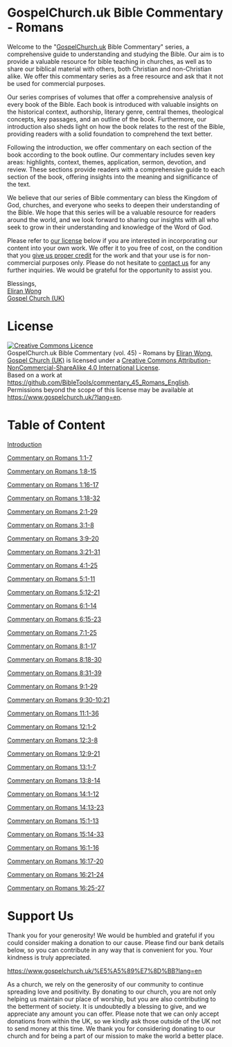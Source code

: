 # GospelChurch.uk Bible Commentary - Romans

Welcome to the "[GospelChurch.uk](https://www.gospelchurch.uk/?lang=en) Bible Commentary" series, a comprehensive guide to understanding and studying the Bible. Our aim is to provide a valuable resource for bible teaching in churches, as well as to share our biblical material with others, both Christian and non-Christian alike. We offer this commentary series as a free resource and ask that it not be used for commercial purposes.

Our series comprises of volumes that offer a comprehensive analysis of every book of the Bible. Each book is introduced with valuable insights on the historical context, authorship, literary genre, central themes, theological concepts, key passages, and an outline of the book. Furthermore, our introduction also sheds light on how the book relates to the rest of the Bible, providing readers with a solid foundation to comprehend the text better.

Following the introduction, we offer commentary on each section of the book according to the book outline. Our commentary includes seven key areas: highlights, context, themes, application, sermon, devotion, and review. These sections provide readers with a comprehensive guide to each section of the book, offering insights into the meaning and significance of the text.

We believe that our series of Bible commentary can bless the Kingdom of God, churches, and everyone who seeks to deepen their understanding of the Bible. We hope that this series will be a valuable resource for readers around the world, and we look forward to sharing our insights with all who seek to grow in their understanding and knowledge of the Word of God.

Please refer to [our license](https://github.com/BibleTools/commentary_45_Romans_English/blob/main/README.md#license) below if you are interested in incorporating our content into your own work. We offer it to you free of cost, on the condition that you [give us proper credit](https://www.gospelchurch.uk/?lang=en) for the work and that your use is for non-commercial purposes only. Please do not hesitate to [contact us](https://www.gospelchurch.uk/?lang=en) for any further inquiries. We would be grateful for the opportunity to assist you.

Blessings,<br>
[Eliran Wong](https://github.com/eliranwong)<br>
[Gospel Church (UK)](https://www.gospelchurch.uk/?lang=en)

# License

<a rel="license" href="http://creativecommons.org/licenses/by-nc-sa/4.0/"><img alt="Creative Commons Licence" style="border-width:0" src="https://i.creativecommons.org/l/by-nc-sa/4.0/88x31.png" /></a><br /><span xmlns:dct="http://purl.org/dc/terms/" href="http://purl.org/dc/dcmitype/Text" property="dct:title" rel="dct:type">GospelChurch.uk Bible Commentary (vol. 45) - Romans</span> by <a xmlns:cc="http://creativecommons.org/ns#" href="https://www.gospelchurch.uk/?lang=en" property="cc:attributionName" rel="cc:attributionURL">Eliran Wong, Gospel Church (UK)</a> is licensed under a <a rel="license" href="http://creativecommons.org/licenses/by-nc-sa/4.0/">Creative Commons Attribution-NonCommercial-ShareAlike 4.0 International License</a>.<br />Based on a work at <a xmlns:dct="http://purl.org/dc/terms/" href="https://github.com/BibleTools/commentary_45_Romans_English" rel="dct:source">https://github.com/BibleTools/commentary_45_Romans_English</a>.<br />Permissions beyond the scope of this license may be available at <a xmlns:cc="http://creativecommons.org/ns#" href="https://www.gospelchurch.uk/?lang=en" rel="cc:morePermissions">https://www.gospelchurch.uk/?lang=en</a>.

# Table of Content

[Introduction](https://github.com/BibleTools/commentary_45_Romans_English/tree/main/00_Introduction)

[Commentary on Romans 1:1-7](https://github.com/BibleTools/commentary_45_Romans_English/tree/main/01_1.1-1.7)

[Commentary on Romans 1:8-15](https://github.com/BibleTools/commentary_45_Romans_English/tree/main/02_1.8-1.15)

[Commentary on Romans 1:16-17](https://github.com/BibleTools/commentary_45_Romans_English/tree/main/03_1.16-1.17)

[Commentary on Romans 1:18-32](https://github.com/BibleTools/commentary_45_Romans_English/tree/main/04_1.18-1.32)

[Commentary on Romans 2:1-29](https://github.com/BibleTools/commentary_45_Romans_English/tree/main/05_2.1-2.29)

[Commentary on Romans 3:1-8](https://github.com/BibleTools/commentary_45_Romans_English/tree/main/06_3.1-3.8)

[Commentary on Romans 3:9-20](https://github.com/BibleTools/commentary_45_Romans_English/tree/main/07_3.9-3.20)

[Commentary on Romans 3:21-31](https://github.com/BibleTools/commentary_45_Romans_English/tree/main/08_3.21-3.31)

[Commentary on Romans 4:1-25](https://github.com/BibleTools/commentary_45_Romans_English/tree/main/09_4.1-4.25)

[Commentary on Romans 5:1-11](https://github.com/BibleTools/commentary_45_Romans_English/tree/main/10_5.1-5.11)

[Commentary on Romans 5:12-21](https://github.com/BibleTools/commentary_45_Romans_English/tree/main/11_5.12-5.21)

[Commentary on Romans 6:1-14](https://github.com/BibleTools/commentary_45_Romans_English/tree/main/12_6.1-6.14)

[Commentary on Romans 6:15-23](https://github.com/BibleTools/commentary_45_Romans_English/tree/main/13_6.15-6.23)

[Commentary on Romans 7:1-25](https://github.com/BibleTools/commentary_45_Romans_English/tree/main/14_7.1-7.25)

[Commentary on Romans 8:1-17](https://github.com/BibleTools/commentary_45_Romans_English/tree/main/15_8.1-8.17)

[Commentary on Romans 8:18-30](https://github.com/BibleTools/commentary_45_Romans_English/tree/main/16_8.18-8.30)

[Commentary on Romans 8:31-39](https://github.com/BibleTools/commentary_45_Romans_English/tree/main/17_8.31-8.39)

[Commentary on Romans 9:1-29](https://github.com/BibleTools/commentary_45_Romans_English/tree/main/18_9.1-9.29)

[Commentary on Romans 9:30-10:21](https://github.com/BibleTools/commentary_45_Romans_English/tree/main/19_9.30-10.21)

[Commentary on Romans 11:1-36](https://github.com/BibleTools/commentary_45_Romans_English/tree/main/20_11.1-11.36)

[Commentary on Romans 12:1-2](https://github.com/BibleTools/commentary_45_Romans_English/tree/main/21_12.1-12.2)

[Commentary on Romans 12:3-8](https://github.com/BibleTools/commentary_45_Romans_English/tree/main/22_12.3-12.8)

[Commentary on Romans 12:9-21](https://github.com/BibleTools/commentary_45_Romans_English/tree/main/23_12.9-12.21)

[Commentary on Romans 13:1-7](https://github.com/BibleTools/commentary_45_Romans_English/tree/main/24_13.1-13.7)

[Commentary on Romans 13:8-14](https://github.com/BibleTools/commentary_45_Romans_English/tree/main/25_13.8-13.14)

[Commentary on Romans 14:1-12](https://github.com/BibleTools/commentary_45_Romans_English/tree/main/26_14.1-14.12)

[Commentary on Romans 14:13-23](https://github.com/BibleTools/commentary_45_Romans_English/tree/main/27_14.13-14.23)

[Commentary on Romans 15:1-13](https://github.com/BibleTools/commentary_45_Romans_English/tree/main/28_15.1-15.13)

[Commentary on Romans 15:14-33](https://github.com/BibleTools/commentary_45_Romans_English/tree/main/29_15.14-15.33)

[Commentary on Romans 16:1-16](https://github.com/BibleTools/commentary_45_Romans_English/tree/main/30_16.1-16.16)

[Commentary on Romans 16:17-20](https://github.com/BibleTools/commentary_45_Romans_English/tree/main/31_16.17-16.20)

[Commentary on Romans 16:21-24](https://github.com/BibleTools/commentary_45_Romans_English/tree/main/32_16.21-16.24)

[Commentary on Romans 16:25-27](https://github.com/BibleTools/commentary_45_Romans_English/tree/main/33_16.25-16.27)

# Support Us

Thank you for your generosity! We would be humbled and grateful if you could consider making a donation to our cause. Please find our bank details below, so you can contribute in any way that is convenient for you. Your kindness is truly appreciated.

https://www.gospelchurch.uk/%E5%A5%89%E7%8D%BB?lang=en

As a church, we rely on the generosity of our community to continue spreading love and positivity. By donating to our church, you are not only helping us maintain our place of worship, but you are also contributing to the betterment of society. It is undoubtedly a blessing to give, and we appreciate any amount you can offer. Please note that we can only accept donations from within the UK, so we kindly ask those outside of the UK not to send money at this time. We thank you for considering donating to our church and for being a part of our mission to make the world a better place.
